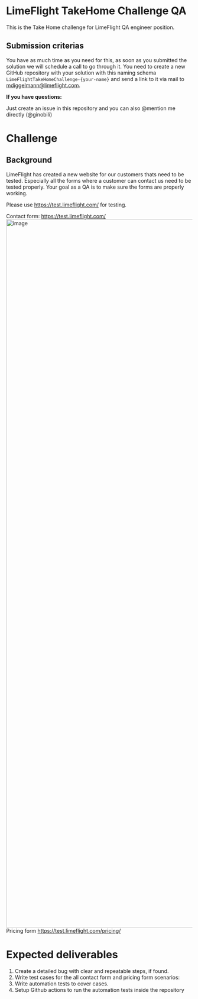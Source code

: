 
# LimeFlight TakeHome Challenge QA
This is the Take Home challenge for LimeFlight QA engineer position. 
## Submission criterias

You have as much time as you need for this, as soon as you submitted the solution we will schedule a call to go through it. You need to create a new GitHub repository with your solution with this naming schema `LimeFlightTakeHomeChallenge-{your-name}` and send a link to it via mail to mdiggelmann@limeflight.com.

**If you have questions:**

Just create an issue in this repository and you can also @mention me directly (@ginobili)

# Challenge

## Background
LimeFlight has created a new website for our customers thats need to be tested. Especially all the forms where a customer can contact us need to be tested properly. Your goal as a QA is to make sure the forms are properly working. 

Please use https://test.limeflight.com/ for testing.

Contact form:
https://test.limeflight.com/
<img width="1916" alt="image" src="https://github.com/yaos/LimeFlightTakeHomeChallengeQA/assets/2326083/1a549df5-2979-453d-ba59-9f42961782d6">
Pricing form
https://test.limeflight.com/pricing/


# Expected deliverables
1. Create a detailed bug with clear and repeatable steps, if found.
2. Write test cases for the all contact form and pricing form scenarios:
3. Write automation tests to cover cases.
4. Setup Github actions to run the automation tests inside the repository

